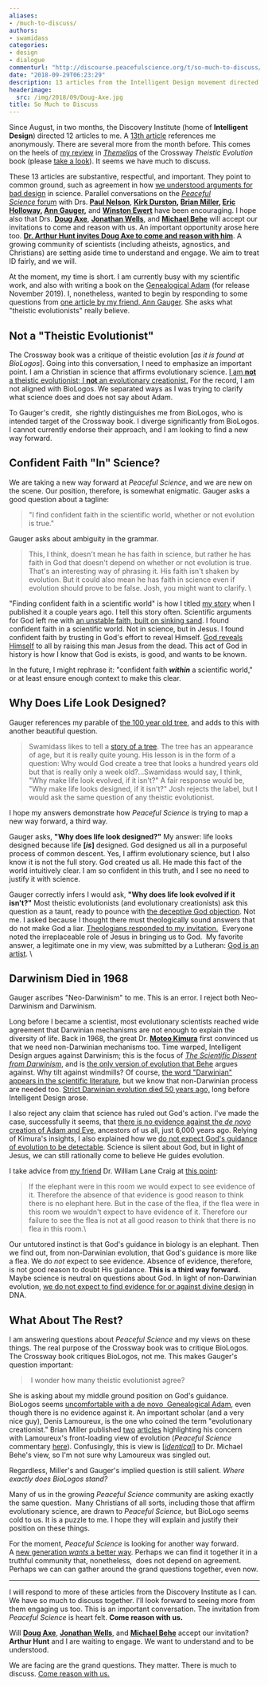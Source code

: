 ```yaml
---
aliases:
- /much-to-discuss/
authors:
- swamidass
categories:
- design
- dialogue
commenturl: "http://discourse.peacefulscience.org/t/so-much-to-discuss/1914"
date: "2018-09-29T06:23:29"
description: 13 articles from the Intelligent Design movement directed at Peaceful Science in just 2 months. We have so much to discuss.
headerimage:
  src: /img/2018/09/Doug-Axe.jpg
title: So Much to Discuss
---
```


Since August, in two months, the Discovery Institute (home of **Intelligent Design**) directed 12 articles to me. A [13th article](https://evolutionnews.org/2018/09/once-again-about-the-word-darwinism/) references me anonymously. There are several more from the month before. This comes on the heels of [my review](https://discourse.peacefulscience.org/t/three-reviews-of-the-crossway-theistic-evolution-book/1043) in [*Themelios*](http://themelios.thegospelcoalition.org/review/theistic-evolution-a-scientific-philosophical-and-theological-critique-2) of the Crossway *Theistic Evolution* book (please [take a look](http://themelios.thegospelcoalition.org/review/theistic-evolution-a-scientific-philosophical-and-theological-critique-2)). It seems we have much to discuss.

These 13 articles are substantive, respectful, and important. They point to common ground, such as agreement in how [we understood arguments for bad design](https://evolutionnews.org/2018/09/critic-of-intelligent-design-acknowledges-bad-design-arguments-dont-work/) in science. Parallel conversations on the [*Peaceful Science* forum](http://discourse.peacefulscience.org/) with Drs. [**Paul Nelson**](https://discourse.peacefulscience.org/t/beyond-reasonable-doubt-a-test-for-common-ancestry/1029/21), **[Kirk Durston](https://discourse.peacefulscience.org/t/durston-functional-information/1822), [Brian Miller](https://discourse.peacefulscience.org/t/brian-miller-thermodynamics-and-the-origin-of-life/1616), [Eric Holloway](https://discourse.peacefulscience.org/t/wrap-up-experiment-with-mutual-information/1715/6?u=swamidass), [Ann Gauger](https://discourse.peacefulscience.org/t/common-descent-humans-and-chimps-mice-and-rats/106/18?u=swamidass),** and **[Winston Ewert](https://discourse.peacefulscience.org/t/winston-ewert-the-dependency-graph-of-life/728)** have been encouraging. I hope also that Drs. [**Doug Axe**](https://discourse.peacefulscience.org/t/art-hunt-to-doug-axe-invitation-to-discuss/1660), [**Jonathan Wells**](https://discourse.peacefulscience.org/t/computing-the-functional-information-in-cancer/1646), and [**Michael Behe**](https://discourse.peacefulscience.org/t/which-irreducible-complexity-argument/662) will accept our invitations to come and reason with us. An important opportunity arose here too. **[Dr. Arthur Hunt invites Doug Axe to come and reason with him](https://discourse.peacefulscience.org/t/art-hunt-to-doug-axe-invitation-to-discuss/1660)**. A growing community of scientists (including atheists, agnostics, and Christians) are setting aside time to understand and engage. We aim to treat ID fairly, and we will.

At the moment, my time is short. I am currently busy with my scientific work, and also with writing a book on the [Genealogical Adam](https://peacefulscience.org/genealogical-rapprochement/) (for release November 2019). I, nonetheless, wanted to begin by responding to some questions from [one article by my friend, Ann Gauger](https://evolutionnews.org/2018/08/answering-joshua-swamidass-what-do-theistic-evolutionists-believe/). She asks what "theistic evolutionists" really believe.

## Not a "Theistic Evolutionist"

The Crossway book was a critique of theistic evolution [*as it is found at BioLogos*]. Going into this conversation, I need to emphasize an important point. I am a Christian in science that affirms evolutionary science. [I am **not** a theistic evolutionist; I **not** an evolutionary creationist.](https://discourse.peacefulscience.org/t/not-an-evolutionary-creationist/1732) For the record, I am not aligned with BioLogos. We separated ways as I was trying to clarify what science does and does not say about Adam. 

To Gauger's credit,  she rightly distinguishes me from BioLogos, who is intended target of the Crossway book. I diverge significantly from BioLogos. I cannot currently endorse their approach, and I am looking to find a new way forward.

## Confident Faith "In" Science?

We are taking a new way forward at *Peaceful Science*, and we are new on the scene. Our position, therefore, is somewhat enigmatic. Gauger asks a good question about a tagline:

> "I find confident faith in the scientific world, whether or not evolution is true."

Gauger asks about ambiguity in the grammar.

> This, I think, doesn't mean he has faith in science, but rather he has faith in God that doesn't depend on whether or not evolution is true. That's an interesting way of phrasing it. His faith isn't shaken by evolution. But it could also mean he has faith in science even if evolution should prove to be false. Josh, you might want to clarify. \

"Finding confident faith in a scientific world" is how I titled [my story](https://peacefulscience.org/wp-content/uploads/2018/09/swamidass-confident-faith.pdf) when I published it a couple years ago. I tell this story often. Scientific arguments for God left me with [an unstable faith, built on sinking sand](https://peacefulscience.org/confident-faith-science-1/). I found confident faith in a scientific world. Not in science, but in Jesus. I found confident faith by trusting in God's effort to reveal Himself. [God reveals Himself](https://discourse.peacefulscience.org/t/peace-be-with-you/100) to all by raising this man Jesus from the dead. This act of God in history is how I know that God is exists, is good, and wants to be known.

In the future, I might rephrase it: "confident faith ***within*** a scientific world," or at least ensure enough context to make this clear.

## Why Does Life Look Designed?

Gauger references my parable of [the 100 year old tree](https://peacefulscience.org/100-year-old-tree/), and adds to this with another beautiful question.

> Swamidass likes to tell a [story of a tree](https://peacefulscience.org/100-year-old-tree/). The tree has an appearance of age, but it is really quite young. His lesson is in the form of a question: Why would God create a tree that looks a hundred years old but that is really only a week old?...Swamidass would say, I think, "Why make life look evolved, if it isn't?" A fair response would be, "Why make life looks designed, if it isn't?" Josh rejects the label, but I would ask the same question of any theistic evolutionist.

I hope my answers demonstrate how *Peaceful Science* is trying to map a new way forward, a third way.

Gauger asks, **"Why does life look designed?"** My answer: life looks designed because life **[*is*]** designed. God designed us all in a purposeful process of common descent. Yes, I affirm evolutionary science, but I also know it is not the full story. God created us all. He made this fact of the world intuitively clear. I am so confident in this truth, and I see no need to justify it with science.

Gauger correctly infers I would ask, **"Why does life look evolved if it isn't?"** Most theistic evolutionists (and evolutionary creationists) ask this question as a taunt, ready to pounce with [the deceptive God objection](https://en.wikipedia.org/wiki/Omphalos_hypothesis#A_deceptive_creator). Not me. I asked because I thought there must theologically sound answers that do not make God a liar. [Theologians responded to my invitation.](https://peacefulscience.org/category/projects/100-year-old-tree/)  Everyone noted the irreplaceable role of Jesus in bringing us to God.  My favorite answer, a legitimate one in my view, was submitted by a Lutheran: [God is an artist](https://peacefulscience.org/lutherans-artistic-tree/). \

## Darwinism Died in 1968

Gauger ascribes "Neo-Darwinism" to me. This is an error. I reject both Neo-Darwinism and Darwinism. 

Long before I became a scientist, most evolutionary scientists reached wide agreement that Darwinian mechanisms are not enough to explain the diversity of life. Back in 1968, the great Dr. [**Motoo Kimura**](https://en.wikipedia.org/wiki/Motoo_Kimura) first convinced us that we need non-Darwinian mechanisms too. Time warped, Intelligent Design argues against Darwinism; this is the focus of [*The Scientific Dissent from Darwinism*](https://ncse.com/library-resource/doubting-darwinism-creative-license), and is [the only version of evolution that Behe](https://discourse.peacefulscience.org/t/which-irreducible-complexity-argument/662) argues against. Why tilt against windmills? Of course, [the word "Darwinian" appears in the scientific literature](https://evolutionnews.org/2018/09/once-again-about-the-word-darwinism/), but we know that non-Darwinian process are needed too. [Strict Darwinian evolution died 50 years ago,](https://en.wikipedia.org/wiki/Neutral_theory_of_molecular_evolution) long before Intelligent Design arose.

I also reject any claim that science has ruled out God's action. I've made the case, successfully it seems, that [there is no evidence against the *de novo* creation of Adam and Eve](https://www.asa3.org/ASA/PSCF/2018/PSCF3-18Swamidass.pdf), ancestors of us all, just 6,000 years ago. Relying of Kimura's insights, I also explained how we [do not expect God's guidance of evolution to be detectable](https://discourse.peacefulscience.org/t/would-gods-guidance-be-dna-detectable/1626). Science is silent about God, but in light of Jesus, we can still rationally come to believe He guides evolution.

I take advice from [my friend](https://discourse.peacefulscience.org/t/william-lane-craig-on-dabar-conference/658) Dr. William Lane Craig at [this point](https://www.reasonablefaith.org/podcasts/defenders-podcast-series-1/s1-objections-to-belief-in-god/objections-to-belief-in-god-part-2/):

> If the elephant were in this room we would expect to see evidence of it. Therefore the absence of that evidence is good reason to think there is no elephant here. But in the case of the flea, if the flea were in this room we wouldn't expect to have evidence of it. Therefore our failure to see the flea is not at all good reason to think that there is no flea in this room.\

Our untutored instinct is that God's guidance in biology is an elephant. Then we find out, from non-Darwinian evolution, that God's guidance is more like a flea. We do *not* expect to see evidence. Absence of evidence, therefore, is not good reason to doubt His guidance. **This is a third way forward.** Maybe science is neutral on questions about God. In light of non-Darwinian evolution, [we do not expect to find evidence for or against divine design](https://discourse.peacefulscience.org/t/would-gods-guidance-be-dna-detectable/1626) in DNA.

## What About The Rest?

I am answering questions about *Peaceful Science* and my views on these things. The real purpose of the Crossway book was to critique BioLogos. The Crossway book critiques BioLogos, not me. This makes Gauger's question important:

>  I wonder how many theistic evolutionist agree? 

She is asking about my middle ground position on God's guidance.  BioLogos seems [uncomfortable with a de novo  Genealogical Adam](https://discourse.biologos.org/t/the-big-tent-and-genealogical-adam/39370?u=swamidass), even though there is no evidence against it. An important scholar (and a very nice guy), Denis Lamoureux, is the one who coined the term "evolutionary creationist." Brian Miller published [two](https://evolutionnews.org/2018/09/denis-lamoureux-on-the-god-of-the-gaps-fallacy/) [articles](https://evolutionnews.org/2018/09/a-deist-in-christian-clothing/) highlighting his concern with Lamoureux's front-loading view of evolution (*Peaceful Science* commentary [here](https://discourse.peacefulscience.org/t/denis-lamoureux-on-the-god-of-the-gaps-fallacy/1896?u=swamidass)). Confusingly, this is view is [[*identical*]](https://www.bibleandscience.com/science/asa2005.htm) to Dr. Michael Behe's view, so I'm not sure why Lamoureux was singled out.

Regardless, Miller's and Gauger's implied question is still salient. *Where exactly does BioLogos stand?*

Many of us in the growing *Peaceful Science* community are asking exactly the same question.  Many Christians of all sorts, including those that affirm evolutionary science, are drawn to *Peaceful Science,* but BioLogo seems cold to us. It is a puzzle to me. I hope they will explain and justify their position on these things.

For the moment, *Peaceful Science* is looking for another way forward. A [new generation *wants* a better way](https://discourse.peacefulscience.org/t/a-new-generation-wants-a-better-way/1293). Perhaps we can find it together it in a truthful community that, nonetheless,  does not depend on agreement. Perhaps we can can gather around the grand questions together, even now.

------------------------------------------------------------------------

I will respond to more of these articles from the Discovery Institute as I can. We have so much to discuss together. I'll look forward to seeing more from them engaging us too. This is an important conversation. The invitation from *Peaceful Science* is heart felt. **Come reason with us.**

Will [**Doug Axe**](https://discourse.peacefulscience.org/t/art-hunt-to-doug-axe-invitation-to-discuss/1660), [**Jonathan Wells**](https://discourse.peacefulscience.org/t/computing-the-functional-information-in-cancer/1646), and [**Michael Behe**](https://discourse.peacefulscience.org/t/which-irreducible-complexity-argument/662) accept our invitation? **Arthur Hunt** and I are waiting to engage. We want to understand and to be understood.

We are facing are the grand questions. They matter. There is much to discuss. [Come reason with us.](https://discourse.peacefulscience.org/)
